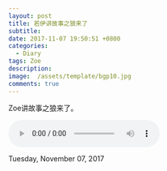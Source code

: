 ```yaml
---
layout: post
title: 若伊讲故事之狼来了
subtitle: 
date: 2017-11-07 19:50:51 +0800
categories:
  - Diary
tags: Zoe 
description: 
image:  /assets/template/bgp10.jpg 
comments: true 
---
```

Zoe讲故事之狼来了。
<p><audio controls="controls" loop="loop"> <source src="/media/multimedia/zoe-the-wolf-is-coming.mp3" type="audio/mp3"> HTML5 audio not supported! </audio></p>
Tuesday, November 07, 2017